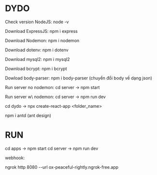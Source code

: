 # DYDO

Check version NodeJS: node -v

Download ExpressJS: npm i express

Download Nodemon: npm i nodemon

Download dotenv: npm i dotenv

Download mysql2: npm i mysql2

Download bcrypt: npm i bcrypt

Dowload body-parser: npm i body-parser (chuyển đổi body về dạng json)

Run server no nodemon: cd server -> npm start

Run server w\ nodemon: cd server -> npm run dev

cd dydo -> npx create-react-app <folder_name>

npm i antd (ant design)

# RUN

cd apps -> npm start
cd server -> npm run dev

webhook:

ngrok http 8080 --url ox-peaceful-rightly.ngrok-free.app
